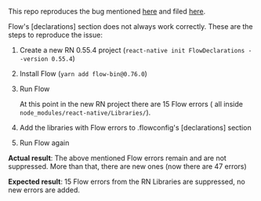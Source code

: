 This repo reproduces the bug mentioned [here](https://github.com/facebook/flow/pull/4916#issuecomment-404096245) and filed [here](https://github.com/facebook/flow/issues/6631).

Flow's [declarations] section does not always work correctly. These are the steps to reproduce the issue: 
1. Create a new RN 0.55.4 project (`react-native init FlowDeclarations --version 0.55.4`)
2. Install Flow (`yarn add flow-bin@0.76.0`)
3. Run Flow

    At this point in the new RN project there are 15 Flow errors ( all inside `node_modules/react-native/Libraries/`).
4. Add the libraries with Flow errors to .flowconfig's [declarations] section
5. Run Flow again

**Actual result**: The above mentioned Flow errors remain and are not suppressed. More than that, there are new ones (now there are 47 errors)

**Expected result**: 15 Flow errors from the RN Libraries are suppressed, no new errors are added.


